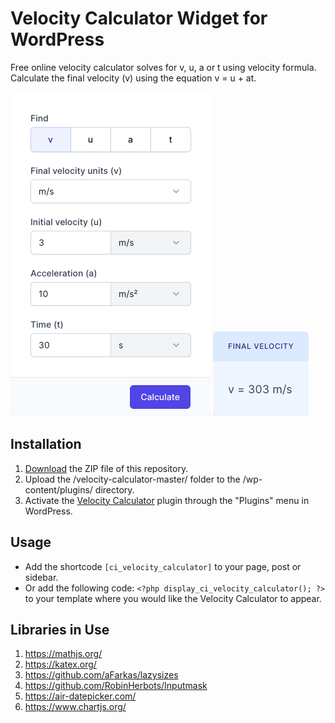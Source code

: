 # Velocity Calculator Widget for WordPress

Free online velocity calculator solves for v, u, a or t using velocity formula. Calculate the final velocity (v) using the equation v = u + at.

![Velocity Calculator Input Form](/assets/images/screenshot-1.png "Velocity Calculator Input Form")
![Velocity Calculator Calculation Results](/assets/images/screenshot-2.png "Velocity Calculator Calculation Results")

## Installation

1. [Download](https://github.com/pub-calculator-io/age-calculator/archive/refs/heads/master.zip) the ZIP file of this repository.
2. Upload the /velocity-calculator-master/ folder to the /wp-content/plugins/ directory.
3. Activate the [Velocity Calculator](https://www.calculator.io/velocity-calculator/ "Velocity Calculator Homepage") plugin through the "Plugins" menu in WordPress.

## Usage
* Add the shortcode `[ci_velocity_calculator]` to your page, post or sidebar.
* Or add the following code: `<?php display_ci_velocity_calculator(); ?>` to your template where you would like the Velocity Calculator to appear.

## Libraries in Use
1. https://mathjs.org/
2. https://katex.org/
3. https://github.com/aFarkas/lazysizes
4. https://github.com/RobinHerbots/Inputmask
5. https://air-datepicker.com/
6. https://www.chartjs.org/
